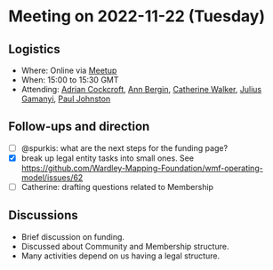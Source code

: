 # Meeting on 2022-11-22 (Tuesday)

## Logistics

- Where: Online via [Meetup](https://www.meetup.com/wardley-mapping-foundation/events/289644918/)
- When: 15:00 to 15:30 GMT
- Attending: [Adrian Cockcroft](https://twitter.com/adrianco), [Ann Bergin](https://twitter.com/agvbergin), [Catherine Walker](https://twitter.com/transageo), [Julius Gamanyi](https://twitter.com/juliusgb2k), [Paul Johnston](https://twitter.com/PaulDJohnston)

## Follow-ups and direction

- [ ] @spurkis: what are the next steps for the funding page?
- [x] break up legal entity tasks into small ones. See https://github.com/Wardley-Mapping-Foundation/wmf-operating-model/issues/62
- [ ] Catherine: drafting questions related to Membership

## Discussions

- Brief discussion on funding.
- Discussed about Community and Membership structure.
- Many activities depend on us having a legal structure.
